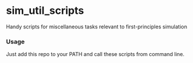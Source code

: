 # sim_util_scripts
Handy scripts for miscellaneous tasks relevant to first-principles simulation
### Usage 
Just add this repo to your PATH and call these scripts from command line.

